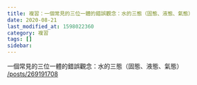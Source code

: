 ```yaml
---
title: 複習：一個常見的三位一體的錯誤觀念：水的三態（固態、液態、氣態）
date: 2020-08-21
last_modified_at: 1598022360
category: 複習
tags: []
sidebar: 
---
```


<p>一個常見的三位一體的錯誤觀念：水的三態（固態、液態、氣態）<br/>
<a href="/posts/269191708" target="_blank">/posts/269191708</a></p>
<p> </p>
